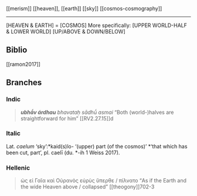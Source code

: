 [[merism]]
[[heaven]], [[earth]]
[[sky]]
[[cosmos-cosmography]]
***


[HEAVEN & EARTH] = [COSMOS]
More specifically:
[UPPER WORLD-HALF & LOWER WORLD] 
[UP/ABOVE & DOWN/BELOW]

## Biblio
[[ramon2017]]

## Branches
### Indic
>  _**ubhā́v árdhau** bhavataḥ sādhū́ asmai_ 
“Both (world-)halves are straightforward for him” 
[[RV2.27.15]]d
### Italic
Lat. *caelum* ‘sky’:*kaid(s)lo- ‘(upper) part (of the cosmos)’ *‘that which has been cut, part’, pl. caelī (du. *-ih 1 Weiss 2017).
### Hellenic
> ὡς εἰ Γαῖα καὶ Οὐρανὸς εὐρὺς ὕπερθε / πίλνατο
“As if the Earth and the wide Heaven above / collapsed”
[[theogony]]702-3